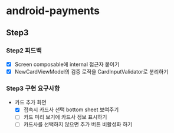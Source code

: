 # android-payments

## Step3

### Step2 피드백
- [x] Screen composable에 internal 접근자 붙이기
- [x] NewCardViewModel의 검증 로직을 CardInputValidator로 분리하기

### Step3 구현 요구사항
- 카드 추가 화면
  - [x] 접속시 카드사 선택 bottom sheet 보여주기
  - [ ] 카드 미리 보기에 카드사 정보 표시하기
  - [ ] 카드사를 선택하지 않으면 추가 버튼 비활성화 하기
